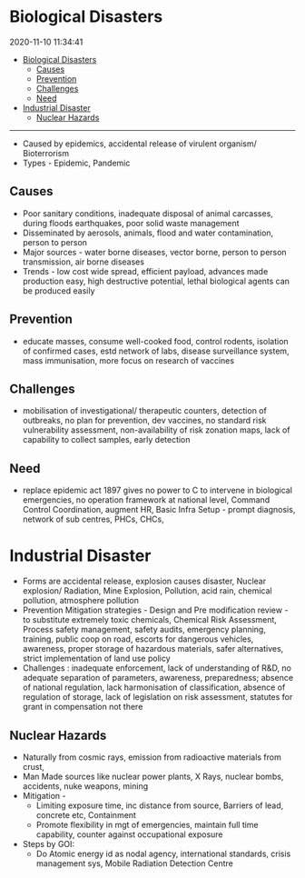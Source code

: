 # Biological Disasters

2020-11-10 11:34:41

- [Biological Disasters](#biological-disasters)
  - [Causes](#causes)
  - [Prevention](#prevention)
  - [Challenges](#challenges)
  - [Need](#need)
- [Industrial Disaster](#industrial-disaster)
  - [Nuclear Hazards](#nuclear-hazards)

---

- Caused by epidemics, accidental release of virulent organism/ Bioterrorism
- Types - Epidemic, Pandemic

## Causes

- Poor sanitary conditions, inadequate disposal of animal carcasses, during floods earthquakes, poor solid waste management
- Disseminated by aerosols, animals, flood and water contamination, person to person
- Major sources - water borne diseases, vector borne, person to person transmission, air borne diseases
- Trends - low cost wide spread, efficient payload, advances made production easy, high destructive potential, lethal biological agents can be produced easily

## Prevention

- educate masses, consume well-cooked food, control rodents, isolation of confirmed cases, estd network of labs, disease surveillance system, mass immunisation, more focus on research of vaccines

## Challenges

- mobilisation of investigational/ therapeutic counters, detection of outbreaks, no plan for prevention, dev vaccines, no standard risk vulnerability assessment, non-availability of risk zonation maps, lack of capability to collect samples, early detection

## Need

- replace epidemic act 1897 gives no power to C to intervene in biological emergencies, no operation framework at national level, Command Control Coordination, augment HR, Basic Infra Setup - prompt diagnosis, network of sub centres, PHCs, CHCs,

# Industrial Disaster

- Forms are accidental release, explosion causes disaster, Nuclear explosion/ Radiation, Mine Explosion, Pollution, acid rain, chemical pollution, atmosphere pollution
- Prevention Mitigation strategies - Design and Pre modification review - to substitute extremely toxic chemicals, Chemical Risk Assessment, Process safety management, safety audits, emergency planning, training, public coop on road, escorts for dangerous vehicles, awareness, proper storage of hazardous materials, safer alternatives, strict implementation of land use policy
- Challenges : inadequate enforcement, lack of understanding of R&D, no adequate separation of parameters, awareness, preparedness; absence of national regulation, lack harmonisation of classification, absence of regulation of storage, lack of legislation on risk assessment, statutes for grant in compensation not there

## Nuclear Hazards

- Naturally from cosmic rays, emission from radioactive materials from crust,
- Man Made sources like nuclear power plants, X Rays, nuclear bombs, accidents, nuke weapons, mining
- Mitigation -
    - Limiting exposure time, inc distance from source, Barriers of lead, concrete etc, Containment
    - Promote flexibility in mgt of emergencies, maintain full time capability, counter against occupational exposure
- Steps by GOI:
    - Do Atomic energy id as nodal agency, international standards, crisis management sys, Mobile Radiation Detection Centre
